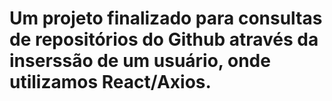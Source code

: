 # Um projeto finalizado para consultas de repositórios do Github através da inserssão de um usuário, onde utilizamos React/Axios.
